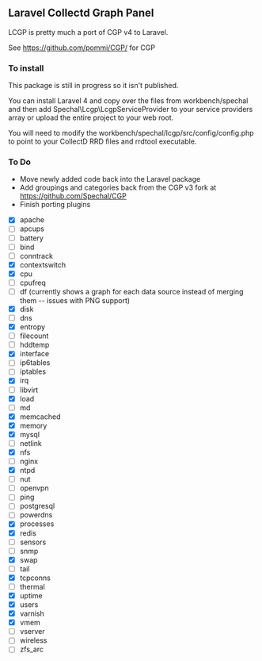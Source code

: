 ## Laravel Collectd Graph Panel

LCGP is pretty much a port of CGP v4 to Laravel.

See https://github.com/pommi/CGP/ for CGP

### To install
This package is still in progress so it isn't published.

You can install Laravel 4 and copy over the files from workbench/spechal and then add Spechal\Lcgp\LcgpServiceProvider to your service providers array or upload the entire project to your web root.

You will need to modify the workbench/spechal/lcgp/src/config/config.php to point to your CollectD RRD files and rrdtool executable.

### To Do

- Move newly added code back into the Laravel package
- Add groupings and categories back from the CGP v3 fork at https://github.com/Spechal/CGP
- Finish porting plugins
- [x] apache
- [ ] apcups
- [ ] battery
- [ ] bind
- [ ] conntrack
- [x] contextswitch
- [x] cpu
- [ ] cpufreq
- [ ] df (currently shows a graph for each data source instead of merging them -- issues with PNG support)
- [x] disk
- [ ] dns
- [x] entropy
- [ ] filecount
- [ ] hddtemp
- [x] interface
- [ ] ip6tables
- [ ] iptables
- [x] irq
- [ ] libvirt
- [x] load
- [ ] md
- [x] memcached
- [x] memory
- [x] mysql
- [ ] netlink
- [x] nfs
- [ ] nginx
- [x] ntpd
- [ ] nut
- [ ] openvpn
- [ ] ping
- [ ] postgresql
- [ ] powerdns
- [x] processes
- [x] redis
- [ ] sensors
- [ ] snmp
- [x] swap
- [ ] tail
- [x] tcpconns
- [ ] thermal
- [x] uptime
- [x] users
- [x] varnish
- [x] vmem
- [ ] vserver
- [ ] wireless
- [ ] zfs_arc